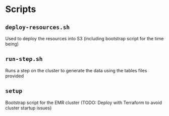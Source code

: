 # Scripts

## `deploy-resources.sh`
Used to deploy the resources into S3 (including bootstrap script for the time being)

## `run-step.sh`
Runs a step on the cluster to generate the data using the tables files provided

## `setup`
Bootstrap script for the EMR cluster (TODO: Deploy with Terraform to avoid cluster startup issues)
